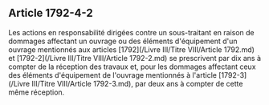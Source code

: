 Article 1792-4-2
----
Les actions en responsabilité dirigées contre un sous-traitant en raison de
dommages affectant un ouvrage ou des éléments d'équipement d'un ouvrage
mentionnés aux articles [1792](/Livre III/Titre VIII/Article 1792.md) et [1792-2](/Livre III/Titre VIII/Article 1792-2.md) se prescrivent par dix ans à compter de
la réception des travaux et, pour les dommages affectant ceux des éléments
d'équipement de l'ouvrage mentionnés à l'article [1792-3](/Livre III/Titre VIII/Article 1792-3.md), par deux ans à compter
de cette même réception.
